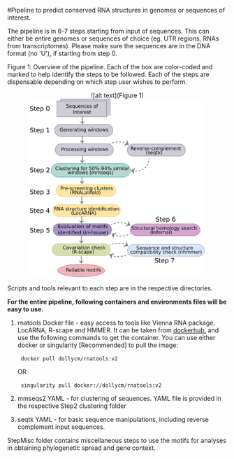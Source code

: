#Pipeline to predict conserved RNA structures in genomes or sequences of interest.

The pipeline is in 6-7 steps starting from input of sequences. This can either be entire genomes or sequences of choice (eg. UTR regions, RNAs from transcriptomes). Please make sure the sequences are in the DNA format (no 'U'), if starting from step 0. 

Figure 1: Overview of the pipeline. Each of the box are color-coded and marked to help identify the steps to be followed. Each of the steps are dispensable depending on which step user wishes to perform. 

<div align="center">
![alt text](Figure 1)
<img src="pipeline.png" width="400"/>
</div>


Scripts and tools relevant to each step are in the respective directories.

**For the entire pipeline, following containers and environments files will be easy to use.**

1. rnatools Docker file -  easy access to tools like Vienna RNA package, LocARNA, R-scape and HMMER. It can be taken from [dockerhub.](https://hub.docker.com/) and use the following commands to get the container. 
 You can use either docker or singularity [Recommended] to pull the image:

        docker pull dollycm/rnatools:v2
        
     OR

        singularity pull docker://dollycm/rnatools:v2

2. mmseqs2 YAML - for clustering of sequences. YAML file is provided in the respective Step2 clustering folder

3. seqtk YAML - for basic sequence manipulations, including reverse complement input sequences.

StepMisc folder contains miscellaneous steps to use the motifs for analyses in obtaining phylogenetic spread and gene context.